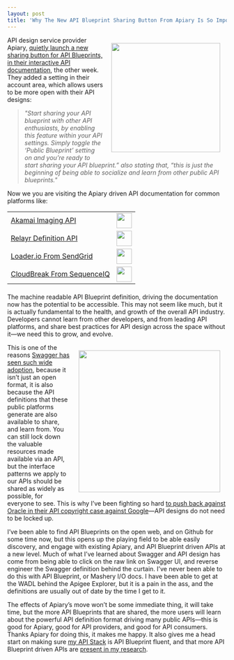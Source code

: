 ```yaml
---
layout: post
title: 'Why The New API Blueprint Sharing Button From Apiary Is So Important'
---
```

<p><a href="https://apiary.io/"><img style="padding: 15px;" src="https://s3.amazonaws.com/kinlane-productions/api-evangelist/apiary/apiary-logo-300x93.png" alt="" width="250" align="right" /></a></p>
<p>API design service provider Apiary, <a href="http://blog.apiary.io/2015/03/26/ApiBlueprint-button/">quietly launch a new sharing button for API Blueprints, in their interactive API documentation</a>, the other week. They added a setting in their account area, which allows users to be more open with their API designs:</p>
<blockquote><em>"Start sharing your API blueprint with other API enthusiasts, by enabling this feature within your API settings. Simply toggle the &lsquo;Public Blueprint&rsquo; setting on and you&rsquo;re ready to start sharing your API blueprint.&rdquo; also stating that, &ldquo;this is just the beginning of being able to socialize and learn from other public API blueprints."</em></blockquote>
<p>Now we you are visiting the Apiary driven API documentation for common platforms like:</p>
<table style="padding-bottom: 5px;" width="50%" align="center">
<tbody>
<tr>
<td><a href="https://developer.akamai.com/api/imaging/imaging/reference.html">Akamai Imaging API</a></td>
<td width="25" align="center"><a href="https://developer.akamai.com/api/imaging/imaging/blueprint-expanded.apib"><img src="https://s3.amazonaws.com/kinlane-productions/api-evangelist/api-blueprint/api-blueprint-icon.png" alt="" width="35" /></a></td>
</tr>
<tr>
<td><a href="http://docs.sensordefinitionapi.apiary.io">Relayr Definition API</a></td>
<td width="25" align="center"><a href="https://jsapi.apiary.io/apis/sensordefinitionapi.apib"><img src="https://s3.amazonaws.com/kinlane-productions/api-evangelist/api-blueprint/api-blueprint-icon.png" alt="" width="35" /></a></td>
</tr>
<tr>
<td><a href="http://docs.loaderio.apiary.io/">Loader.io From SendGrid</a></td>
<td width="25" align="center"><a href="https://jsapi.apiary.io/apis/loaderio.apib"><img src="https://s3.amazonaws.com/kinlane-productions/api-evangelist/api-blueprint/api-blueprint-icon.png" alt="" width="35" /></a></td>
</tr>
<tr>
<td><a href="http://docs.cloudbreak.apiary.io/">CloudBreak From SequenceIQ</a></td>
<td width="25" align="center"><a href="https://jsapi.apiary.io/apis/cloudbreak.apib"><img src="https://s3.amazonaws.com/kinlane-productions/api-evangelist/api-blueprint/api-blueprint-icon.png" alt="" width="35" /></a></td>
</tr>
</tbody>
</table>
<p>The machine readable API Blueprint definition, driving the documentation now has the potential to be accessible. This may not seem like much, but it is actually fundamental to the health, and growth of the overall API industry. Developers cannot learn from other developers, and from leading API platforms, and share best practices for API design across the space without it&mdash;we need this to grow, and evolve.</p>
<p><a href="https://apiblueprint.org/"><img style="padding: 15px;" src="https://s3.amazonaws.com/kinlane-productions/api-evangelist/api-blueprint/apiblueprint-logo-2.png" alt="" width="325" align="right" /></a></p>
<p>This is one of the reasons <a href="http://apievangelist.com/2015/03/30/quantifying-the-community-around-the-swagger-api-specification/">Swagger has seen such wide adoption</a>, because it isn&rsquo;t just an open format, it is also because the API definitions that these public platforms generate are also available to share, and learn from. You can still lock down the valuable resources made available via an API, but the interface patterns we apply to our APIs should be shared as widely as possible, for everyone to see. This is why I&rsquo;ve been fighting so hard <a href="https://www.eff.org/document/amicus-brief-computer-scientists-scotus">to push back against Oracle in their API copyright case against Google</a>&mdash;API designs do not need to be locked up.</p>
<p>I&rsquo;ve been able to find API Blueprints on the open web, and on Github for some time now, but this opens up the playing field to be able easily discovery, and engage with existing Apiary, and API Blueprint driven APIs at a new level. Much of what I&rsquo;ve learned about Swagger and API design has come from being able to click on the raw link on Swagger UI, and reverse engineer the Swagger definition behind the curtain. I&rsquo;ve never been able to do this with API Blueprint, or Mashery I/O docs. I have been able to get at the WADL behind the Apigee Explorer, but it is a pain in the ass, and the definitions are usually out of date by the time I get to it.</p>
<p>The effects of Apiary&rsquo;s move won&rsquo;t be some immediate thing, it will take time, but the more API Blueprints that are shared, the more users will learn about the powerful API definition format driving many public APIs&mdash;this is good for Apiary, good for API providers, and good for API consumers. Thanks Apiary for doing this, it makes me happy. It also gives me a head start on making sure <a href="http://theapistack.com/">my API Stack</a> is API Blueprint fluent, and that more API Blueprint driven APIs are <a href="http://apievangelist.com/">present in my research</a>.</p>